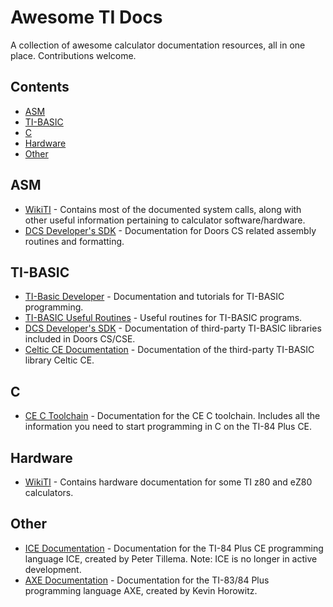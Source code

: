 # Awesome TI Docs
A collection of awesome calculator documentation resources, all in one place. Contributions welcome.

## Contents

- [ASM](#asm)
- [TI-BASIC](#ti-basic)
- [C](#c)
- [Hardware](#hardware)
- [Other](#other)

## ASM

- [WikiTI](https://wikiti.brandonw.net/index.php?title=Calculator_Documentation) - Contains most of the documented system calls, along with other useful information pertaining to calculator software/hardware.
- [DCS Developer's SDK](https://dcs.cemetech.net/index.php?title=Developers%27_SDK) - Documentation for Doors CS related assembly routines and formatting.

## TI-BASIC

- [TI-Basic Developer](http://tibasicdev.wikidot.com/) - Documentation and tutorials for TI-BASIC programming.
- [TI-BASIC Useful Routines](https://learn.cemetech.net/index.php?title=TI-BASIC:Useful_Routines) - Useful routines for TI-BASIC programs.
- [DCS Developer's SDK](https://dcs.cemetech.net/index.php?title=Developers%27_SDK) - Documentation of third-party TI-BASIC libraries included in Doors CS/CSE.
- [Celtic CE Documentation](https://roccoloxprograms.github.io/CelticCE) - Documentation of the third-party TI-BASIC library Celtic CE.

## C

- [CE C Toolchain](https://ce-programming.github.io/toolchain/index.html) - Documentation for the CE C toolchain. Includes all the information you need to start programming in C on the TI-84 Plus CE.

## Hardware

- [WikiTI](https://wikiti.brandonw.net/index.php?title=Calculator_Documentation) - Contains hardware documentation for some TI z80 and eZ80 calculators.

## Other

- [ICE Documentation](http://petertillema.github.io/ICE/) - Documentation for the TI-84 Plus CE programming language ICE, created by Peter Tillema. Note: ICE is no longer in active development.
- [AXE Documentation](https://axe.eeems.ca/Documentation.pdf) - Documentation for the TI-83/84 Plus programming language AXE, created by Kevin Horowitz.
